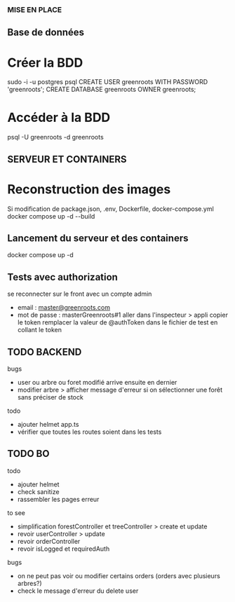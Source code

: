 ### MISE EN PLACE

## Base de données

# Créer la BDD

sudo -i -u postgres psql 
CREATE USER greenroots WITH PASSWORD 'greenroots'; 
CREATE DATABASE greenroots OWNER greenroots; 

# Accéder à la BDD

psql -U greenroots -d greenroots

## SERVEUR ET CONTAINERS

# Reconstruction des images

Si modification de package.json, .env, Dockerfile, docker-compose.yml
docker compose up -d --build

## Lancement du serveur et des containers

docker compose up -d

## Tests avec authorization

se reconnecter sur le front avec un compte admin
- email : master@greenroots.com
- mot de passe : masterGreenroots#1
aller dans l'inspecteur > appli
copier le token
remplacer la valeur de @authToken dans le fichier de test en collant le token

## TODO BACKEND

bugs 
- user ou arbre ou foret modifié arrive ensuite en dernier
- modifier arbre > afficher message d'erreur si on sélectionner une forêt sans préciser de stock

todo
- ajouter helmet app.ts
- vérifier que toutes les routes soient dans les tests

## TODO BO

todo
- ajouter helmet
- check sanitize
- rassembler les pages erreur

to see
- simplification forestController et treeController > create et update
- revoir userController > update
- revoir orderController
- revoir isLogged et requiredAuth

bugs
- on ne peut pas voir ou modifier certains orders (orders avec plusieurs arbres?)
- check le message d'erreur du delete user 
